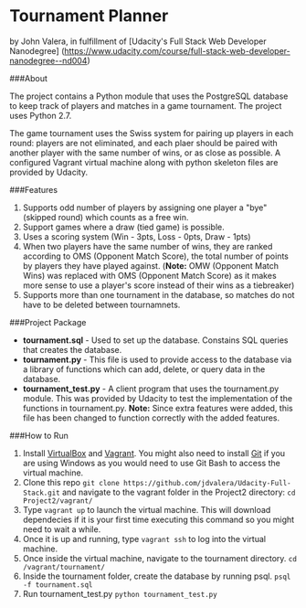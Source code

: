 Tournament Planner
=====================
by John Valera, in fulfillment of [Udacity's Full Stack Web Developer Nanodegree] (https://www.udacity.com/course/full-stack-web-developer-nanodegree--nd004)

###About

The project contains a Python module that uses the PostgreSQL database to keep track of players and matches in a game tournament. The project uses Python 2.7.  

The game tournament uses the Swiss system for pairing up players in each round: players are not eliminated, and each plaer should be paired with another player with the same number of wins, or as close as possible. A configured Vagrant virtual machine along with python skeleton files are provided by Udacity.

###Features

1. Supports odd number of players by assigning one player a "bye" (skipped round) which counts as a free win.
2. Support games where a draw (tied game) is possible.
3. Uses a scoring system (Win - 3pts, Loss - 0pts, Draw - 1pts)
4. When two players have the same number of wins, they are ranked according to OMS (Opponent Match Score), the total number of points by players they have played against. (**Note:** OMW (Opponent Match Wins) was replaced with OMS (Opponent Match Score) as it makes more sense to use a player's score instead of their wins as a tiebreaker)
5. Supports more than one tournament in the database, so matches do not have to be deleted between tournamnets.

###Project Package

* **tournament.sql** - Used to set up the database. Constains SQL queries that creates the database.
* **tournament.py** - This file is used to provide access to the database via a library of functions which can add, delete, or query data in the database.
* **tournament_test.py** - A client program that uses the tournament.py module. This was provided by Udacity to test the implementation of the functions in tournament.py. **Note:** Since extra features were added, this file has been changed to function correctly with the added features.

###How to Run

1. Install [VirtualBox](https://www.virtualbox.org/wiki/Downloads) and [Vagrant](https://www.vagrantup.com/downloads). You might also need to install [Git](http://git-scm.com/downloads) if you are using Windows as you would need to use Git Bash to access the virtual machine.
2. Clone this repo `git clone https://github.com/jdvalera/Udacity-Full-Stack.git` and navigate to the vagrant folder in the Project2 directory: `cd Project2/vagrant/`
3. Type `vagrant up` to launch the virtual machine. This will download dependecies if it is your first time executing this command so you might need to wait a while. 
4. Once it is up and running, type `vagrant ssh` to log into the virtual machine. 
5. Once inside the virtual machine, navigate to the tournament directory. `cd /vagrant/tournament/`
6. Inside the tournament folder, create the database by running psql. `psql -f tournament.sql`
7. Run tournament_test.py `python tournament_test.py`

